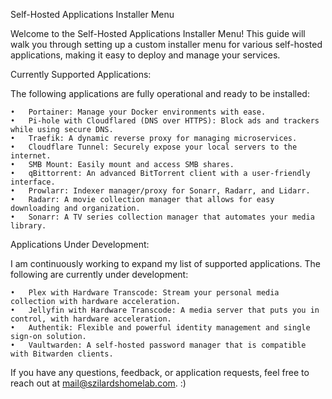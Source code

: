 Self-Hosted Applications Installer Menu

Welcome to the Self-Hosted Applications Installer Menu! This guide will walk you through setting up a custom installer menu for various self-hosted applications, making it easy to deploy and manage your services.

Currently Supported Applications:

The following applications are fully operational and ready to be installed:

	•	Portainer: Manage your Docker environments with ease.
	•	Pi-hole with Cloudflared (DNS over HTTPS): Block ads and trackers while using secure DNS.
	•	Traefik: A dynamic reverse proxy for managing microservices.
	•	Cloudflare Tunnel: Securely expose your local servers to the internet.
	•	SMB Mount: Easily mount and access SMB shares.
	•	qBittorrent: An advanced BitTorrent client with a user-friendly interface.
	•	Prowlarr: Indexer manager/proxy for Sonarr, Radarr, and Lidarr.
	•	Radarr: A movie collection manager that allows for easy downloading and organization.
	•	Sonarr: A TV series collection manager that automates your media library.

Applications Under Development:

I am continuously working to expand my list of supported applications. The following are currently under development:

	•	Plex with Hardware Transcode: Stream your personal media collection with hardware acceleration.
	•	Jellyfin with Hardware Transcode: A media server that puts you in control, with hardware acceleration.
	•	Authentik: Flexible and powerful identity management and single sign-on solution.
	•	Vaultwarden: A self-hosted password manager that is compatible with Bitwarden clients.


If you have any questions, feedback, or application requests, feel free to reach out at mail@szilardshomelab.com. :)
